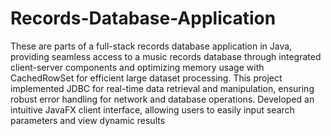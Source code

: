 # Records-Database-Application
These are parts of a full-stack records database application in Java, providing seamless access to a
music records database through integrated client-server components and optimizing
memory usage with CachedRowSet for efficient large dataset processing.
This project implemented JDBC for real-time data retrieval and manipulation, ensuring robust error
handling for network and database operations. Developed an intuitive JavaFX client interface, allowing users to easily input search
parameters and view dynamic results
